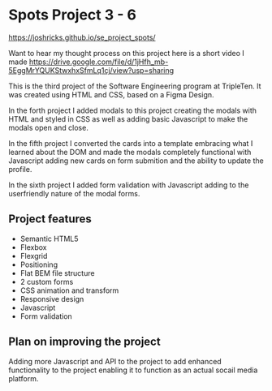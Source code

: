# Spots Project 3 - 6

https://joshricks.github.io/se_project_spots/

Want to hear my thought process on this project here is a short video I made https://drive.google.com/file/d/1jHfh_mb-5EggMrYQUKStwxhxSfmLq1cj/view?usp=sharing

This is the third project of the Software Engineering program at TripleTen. It was created using HTML and CSS, based on a Figma Design.

In the forth project I added modals to this project creating the modals with HTML and styled in CSS as well as adding basic Javascript to make the modals open and close.

In the fifth project I converted the cards into a template embracing what I learned about the DOM and made the modals completely functional with Javascript adding new cards on form submition and the ability to update the profile.

In the sixth project I added form validation with Javascript adding to the userfriendly nature of the modal forms.

## Project features

- Semantic HTML5
- Flexbox
- Flexgrid
- Positioning
- Flat BEM file structure
- 2 custom forms
- CSS animation and transform
- Responsive design
- Javascript
- Form validation

## Plan on improving the project

Adding more Javascript and API to the project to add enhanced functionality to the project enabling it to function as an actual socail media platform.

